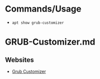 # Commands/Usage

* `apt show grub-customizer`

# GRUB-Customizer.md

## Websites

* [Grub Customizer](https://launchpad.net/grub-customizer)
